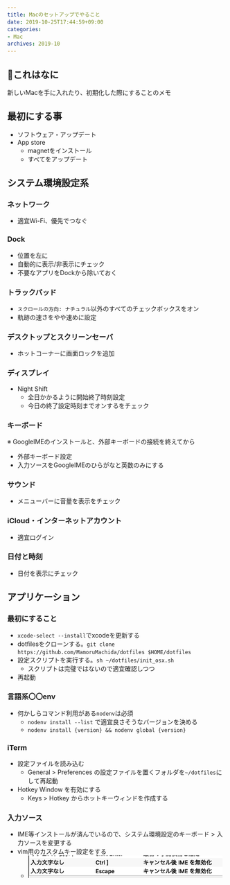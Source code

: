 ```yaml
---
title: Macのセットアップでやること
date: 2019-10-25T17:44:59+09:00
categories: 
- Mac
archives: 2019-10
---
```


## これはなに

新しいMacを手に入れたり、初期化した際にすることのメモ

## 最初にする事

- ソフトウェア・アップデート
- App store
  - magnetをインストール
  - すべてをアップデート

## システム環境設定系

### ネットワーク

- 適宜Wi-Fi、優先でつなぐ

### Dock

- 位置を左に
- 自動的に表示/非表示にチェック
- 不要なアプリをDockから除いておく

### トラックパッド

- `スクロールの方向: ナチュラル`以外のすべてのチェックボックスをオン
- 軌跡の速さをやや速めに設定

### デスクトップとスクリーンセーバ

- ホットコーナーに画面ロックを追加

### ディスプレイ

- Night Shift
  - 全日かかるように開始終了時刻設定
  - 今日の終了設定時刻までオンするをチェック

### キーボード

※ GoogleIMEのインストールと、外部キーボードの接続を終えてから

- 外部キーボード設定
- 入力ソースをGoogleIMEのひらがなと英数のみにする

### サウンド

- メニューバーに音量を表示をチェック

### iCloud・インターネットアカウント

- 適宜ログイン

### 日付と時刻

- 日付を表示にチェック

## アプリケーション

### 最初にすること

- `xcode-select --install`でxcodeを更新する
- dotfilesをクローンする。`git clone https://github.com/MamoruMachida/dotfiles $HOME/dotfiles`
- 設定スクリプトを実行する。`sh ~/dotfiles/init_osx.sh`
  - スクリプトは完璧ではないので適宜確認しつつ
- 再起動

### 言語系〇〇env

- 何かしらコマンド利用がある`nodenv`は必須
  - `nodenv install --list` で適宜良さそうなバージョンを決める
  - `nodenv install {version} && nodenv global {version}`

### iTerm

- 設定ファイルを読み込む
  - General > Preferences の設定ファイルを置くフォルダを`~/dotfiles`にして再起動
- Hotkey Window を有効にする
  - Keys > Hotkey からホットキーウィンドを作成する

### 入力ソース

- IME等インストールが済んでいるので、システム環境設定のキーボード > 入力ソースを変更する
- vim用のカスタムキー設定をする
  - ![GoogleIMEのカスタムキー設定](/img/2019-10-29-22-09-59.png)
